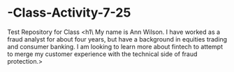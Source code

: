 # -Class-Activity-7-25
Test Repository for Class
<h1\ My name is Ann Wilson. I have worked as a fraud analyst for about four years, but have a background in equities trading and consumer banking. I am looking to learn more about fintech to attempt to merge my customer experience with the technical side of fraud protection.> 